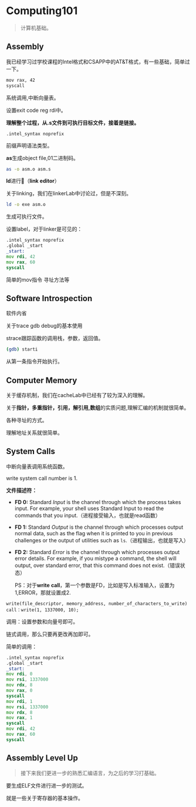 # Computing101

> 计算机基础。

## Assembly

我已经学习过学校课程的Intel格式和CSAPP中的AT&T格式，有一些基础，简单过一下。

```sh
mov rax, 42
syscall
```

系统调用,中断向量表。

设置exit code reg rdi中。

**理解整个过程，从.s文件到可执行目标文件，接着是链接。**

```console
.intel_syntax noprefix
```

前缀声明语法类型。

**as**生成object file,01二进制码。

```sh
as -o asm.o asm.s
```



**ld**进行🔗（**link editor**）

关于linking，我们在linkerLab中讨论过，但是不深刻。

```sh
ld -o exe asm.o
```

生成可执行文件。



设置label，对于linker是可见的：

```asm
.intel_syntax noprefix
.global _start
_start:
mov rdi, 42
mov rax, 60
syscall
```



简单的mov指令 寻址方法等

## Software Introspection

软件内省

关于trace gdb debug的基本使用

strace跟踪函数的调用栈，参数，返回值。

```sh
(gdb) starti
```

从第一条指令开始执行。

## Computer Memory

关于缓存机制，我们在cacheLab中已经有了较为深入的理解。

关于**指针，多重指针，引用，解引用,数组**的实质问题,理解汇编的机制就很简单。

各种寻址的方式。

理解地址关系就很简单。

## System Calls

中断向量表调用系统函数。

write system call number is 1.

**文件描述符：**

- **FD 0:** Standard *Input* is the channel  through which the process takes input. For example, your shell uses  Standard Input to read the commands that you input.（进程接受输入，也就是read函数）

- **FD 1:** Standard *Output* is the channel  through which processes output normal data, such as the flag when it is  printed to you in previous challenges or the output of utilities such as `ls`.（进程输出，也就是写入）

- **FD 2:** Standard *Error* is the channel  through which processes output error details. For example, if you  mistype a command, the shell will output, over standard error, that this command does not exist.（错误状态）

  PS：对于**write** **call**，第一个参数是FD，比如是写入标准输入，设置为1,ERROR，那就设置成2.

```
write(file_descriptor, memory_address, number_of_characters_to_write)
call：write(1, 1337000, 10);
```

调用：设置参数和向量号即可。

链式调用，那么只要再更改再加即可。

简单的调用：

```asm
.intel_syntax noprefix
.global _start
_start:
mov rdi, 0
mov rsi, 1337000
mov rdx, 8
mov rax, 0
syscall
mov rdi, 1
mov rsi, 1337000
mov rdx, 8
mov rax, 1
syscall
mov rdi, 42
mov rax, 60
syscall
```

## Assembly Level Up

> 接下来我们更进一步的熟悉汇编语言，为之后的学习打基础。

要生成ELF文件进行进一步的测试。

就是一些关于寄存器的基本操作。























